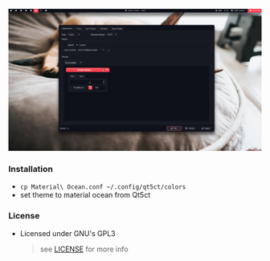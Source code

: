 ![preview](./screen0.png)

### Installation

- `cp Material\ Ocean.conf ~/.config/qt5ct/colors`
- set theme to material ocean from Qt5ct

### License

- Licensed under GNU's GPL3
  > see [LICENSE](./LICENSE) for more info
